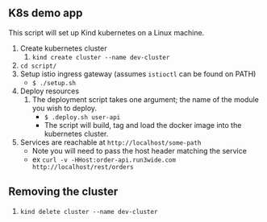 ## K8s demo app

This script will set up Kind kubernetes on a Linux machine.

1. Create kubernetes cluster
   1. ```kind create cluster --name dev-cluster```
2. ```cd script/```
3. Setup istio ingress gateway (assumes `istioctl` can be found on PATH)
   - ```$ ./setup.sh```
4. Deploy resources 
   1. The deployment script takes one argument; the name of the module you wish to deploy.
      - ```$ .deploy.sh user-api```
      - The script will build, tag and load the docker image into the kubernetes cluster.
7. Services are reachable at ```http://localhost/some-path```
   - Note you will need to pass the host header matching the service
   - ex ```curl -v -HHost:order-api.run3wide.com http://localhost/rest/orders```
   

## Removing the cluster

1. ```kind delete cluster --name dev-cluster```
